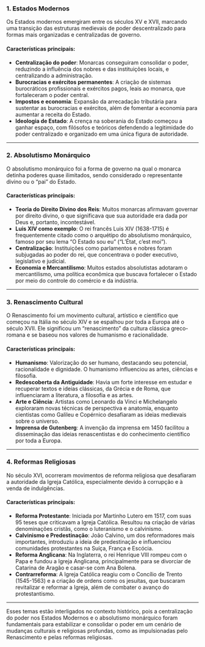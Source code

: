 

### 1. **Estados Modernos**

Os Estados modernos emergiram entre os séculos XV e XVII, marcando uma transição das estruturas medievais de poder descentralizado para formas mais organizadas e centralizadas de governo. 

#### Características principais:
- **Centralização do poder**: Monarcas conseguiram consolidar o poder, reduzindo a influência dos nobres e das instituições locais, e centralizando a administração.
- **Burocracias e exércitos permanentes**: A criação de sistemas burocráticos profissionais e exércitos pagos, leais ao monarca, que fortaleceram o poder central.
- **Impostos e economia**: Expansão da arrecadação tributária para sustentar as burocracias e exércitos, além de fomentar a economia para aumentar a receita do Estado.
- **Ideologia de Estado**: A crença na soberania do Estado começou a ganhar espaço, com filósofos e teóricos defendendo a legitimidade do poder centralizado e organizado em uma única figura de autoridade.

---

### 2. **Absolutismo Monárquico**

O absolutismo monárquico foi a forma de governo na qual o monarca detinha poderes quase ilimitados, sendo considerado o representante divino ou o “pai” do Estado.

#### Características principais:
- **Teoria do Direito Divino dos Reis**: Muitos monarcas afirmavam governar por direito divino, o que significava que sua autoridade era dada por Deus e, portanto, incontestável.
- **Luis XIV como exemplo**: O rei francês Luis XIV (1638-1715) é frequentemente citado como o arquétipo do absolutismo monárquico, famoso por seu lema “O Estado sou eu” (“L’État, c’est moi”).
- **Centralização**: Instituições como parlamentos e nobres foram subjugadas ao poder do rei, que concentrava o poder executivo, legislativo e judicial.
- **Economia e Mercantilismo**: Muitos estados absolutistas adotaram o mercantilismo, uma política econômica que buscava fortalecer o Estado por meio do controle do comércio e da indústria.

---

### 3. **Renascimento Cultural**

O Renascimento foi um movimento cultural, artístico e científico que começou na Itália no século XIV e se espalhou por toda a Europa até o século XVII. Ele significou um “renascimento” da cultura clássica greco-romana e se baseou nos valores de humanismo e racionalidade.

#### Características principais:
- **Humanismo**: Valorização do ser humano, destacando seu potencial, racionalidade e dignidade. O humanismo influenciou as artes, ciências e filosofia.
- **Redescoberta da Antiguidade**: Havia um forte interesse em estudar e recuperar textos e ideias clássicas, da Grécia e de Roma, que influenciaram a literatura, a filosofia e as artes.
- **Arte e Ciência**: Artistas como Leonardo da Vinci e Michelangelo exploraram novas técnicas de perspectiva e anatomia, enquanto cientistas como Galileu e Copérnico desafiaram as ideias medievais sobre o universo.
- **Imprensa de Gutenberg**: A invenção da imprensa em 1450 facilitou a disseminação das ideias renascentistas e do conhecimento científico por toda a Europa.

---

### 4. **Reformas Religiosas**

No século XVI, ocorreram movimentos de reforma religiosa que desafiaram a autoridade da Igreja Católica, especialmente devido à corrupção e à venda de indulgências.

#### Características principais:
- **Reforma Protestante**: Iniciada por Martinho Lutero em 1517, com suas 95 teses que criticavam a Igreja Católica. Resultou na criação de várias denominações cristãs, como o luteranismo e o calvinismo.
- **Calvinismo e Predestinação**: João Calvino, um dos reformadores mais importantes, introduziu a ideia de predestinação e influenciou comunidades protestantes na Suíça, França e Escócia.
- **Reforma Anglicana**: Na Inglaterra, o rei Henrique VIII rompeu com o Papa e fundou a Igreja Anglicana, principalmente para se divorciar de Catarina de Aragão e casar-se com Ana Bolena.
- **Contrarreforma**: A Igreja Católica reagiu com o Concílio de Trento (1545-1563) e a criação de ordens como os jesuítas, que buscaram revitalizar e reformar a Igreja, além de combater o avanço do protestantismo.

---

Esses temas estão interligados no contexto histórico, pois a centralização do poder nos Estados Modernos e o absolutismo monárquico foram fundamentais para estabilizar e consolidar o poder em um cenário de mudanças culturais e religiosas profundas, como as impulsionadas pelo Renascimento e pelas reformas religiosas.
